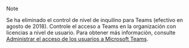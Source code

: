 > [!NOTE]
> Se ha eliminado el control de nivel de inquilino para Teams (efectivo en agosto de 2018). Controle el acceso a Teams en la organización con licencias a nivel de usuario. Para obtener más información, consulte [Administrar el acceso de los usuarios a Microsoft Teams](../user-access.md).
